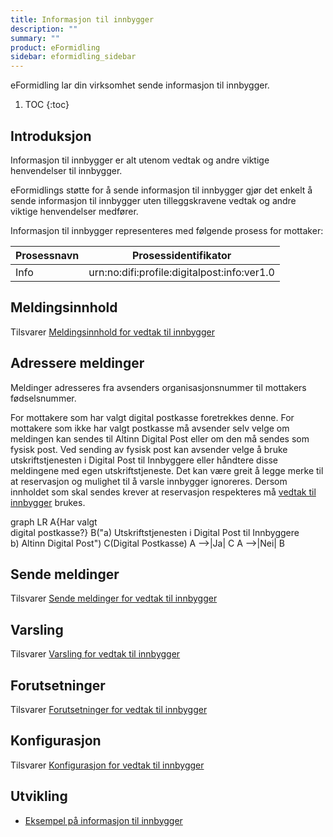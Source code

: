 ```yaml
---
title: Informasjon til innbygger
description: ""
summary: ""
product: eFormidling
sidebar: eformidling_sidebar
---
```


eFormidling lar din virksomhet sende informasjon til innbygger.

1. TOC
{:toc}

## Introduksjon

Informasjon til innbygger er alt utenom vedtak og andre viktige henvendelser til innbygger.

eFormidlings støtte for å sende informasjon til innbygger gjør det enkelt å sende informasjon til innbygger uten
tilleggskravene vedtak og andre viktige henvendelser medfører.

Informasjon til innbygger representeres med følgende prosess for mottaker:

| **Prosessnavn**  | **Prosessidentifikator**                    |
|------------------|---------------------------------------------|
| Info             | urn:no:difi:profile:digitalpost:info:ver1.0 |

## Meldingsinnhold

Tilsvarer [Meldingsinnhold for vedtak til innbygger](vedtak_til_innbygger#meldingsinnhold)

## Adressere meldinger

Meldinger adresseres fra avsenders organisasjonsnummer til mottakers fødselsnummer.

For mottakere som har valgt digital postkasse foretrekkes denne. For mottakere som ikke har valgt postkasse må avsender
selv velge om meldingen kan sendes til Altinn Digital Post eller om den må sendes som fysisk post. Ved sending av fysisk
post kan avsender velge å bruke utskriftstjenesten i Digital Post til Innbyggere eller håndtere disse meldingene med
egen utskriftstjeneste. Det kan være greit å legge merke til at reservasjon og mulighet til å varsle innbygger
ignoreres. Dersom innholdet som skal sendes krever at reservasjon respekteres må
[vedtak til innbygger](vedtak_til_innbygger) brukes. 

<div class="mermaid">
graph LR
A{Har valgt<br>digital postkasse?}
B("a) Utskriftstjenesten i Digital Post til Innbyggere<br>b) Altinn Digital Post")
C(Digital Postkasse)
A -->|Ja| C
A -->|Nei| B
</div>

## Sende meldinger

Tilsvarer [Sende meldinger for vedtak til innbygger](vedtak_til_innbygger#sende-meldinger)

## Varsling

Tilsvarer [Varsling for vedtak til innbygger](vedtak_til_innbygger#varsling)

## Forutsetninger

Tilsvarer [Forutsetninger for vedtak til innbygger](vedtak_til_innbygger#forutsetninger)

## Konfigurasjon

Tilsvarer [Konfigurasjon for vedtak til innbygger](vedtak_til_innbygger#konfigurasjon)

## Utvikling

- [Eksempel på informasjon til innbygger](../Utvikling/Eksempel/informasjon_til_innbygger)
